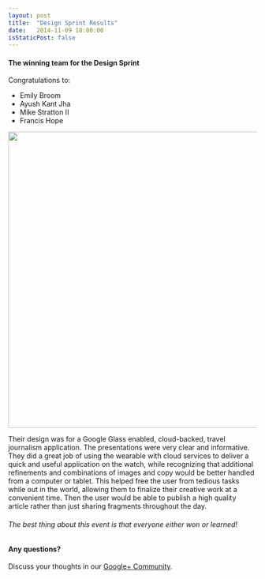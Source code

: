```yaml
---
layout: post
title:  "Design Sprint Results"
date:   2014-11-09 18:00:00
isStaticPost: false
---
```


#### The winning team for the Design Sprint

Congratulations to:

* Emily Broom
* Ayush Kant Jha
* Mike Stratton II
* Francis Hope

<a href="{{ site.baseurl }}/img/posts/DesignSprintChampions.jpg"><img height="600" src="{{ site.baseurl }}/img/posts/DesignSprintChampions.jpg"></a>

Their design was for a Google Glass enabled, cloud-backed, travel journalism application. The presentations were very clear and informative.
They did a great job of using the wearable with cloud services to deliver a quick and useful application on the watch,
while recognizing that additional refinements and combinations of images and copy would be better handled from a computer or tablet.
This helped free the user from tedious tasks while out in the world, allowing them to finalize their creative work at a convenient time.
Then the user would be able to publish a high quality article rather than just sharing fragments throughout the day.

###### The best thing about this event is that everyone either won or learned!

#### Any questions? 
Discuss your thoughts in our <a href="https://plus.google.com/communities/102090770044888811148" target="_blank">Google+ Community</a>.